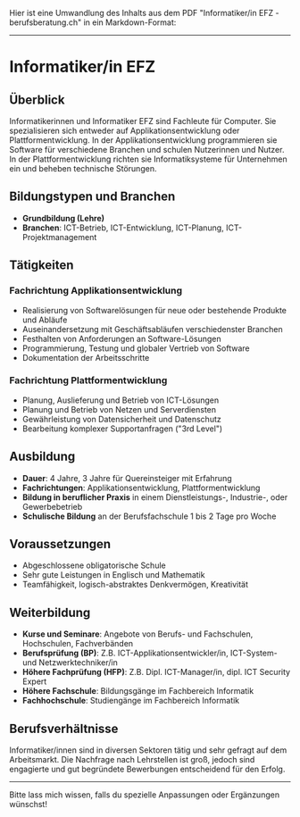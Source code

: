 Hier ist eine Umwandlung des Inhalts aus dem PDF "Informatiker/in EFZ - berufsberatung.ch" in ein Markdown-Format:

---

# Informatiker/in EFZ

## Überblick

Informatikerinnen und Informatiker EFZ sind Fachleute für Computer. Sie spezialisieren sich entweder auf Applikationsentwicklung oder Plattformentwicklung. In der Applikationsentwicklung programmieren sie Software für verschiedene Branchen und schulen Nutzerinnen und Nutzer. In der Plattformentwicklung richten sie Informatiksysteme für Unternehmen ein und beheben technische Störungen.

## Bildungstypen und Branchen

- **Grundbildung (Lehre)**
- **Branchen**: ICT-Betrieb, ICT-Entwicklung, ICT-Planung, ICT-Projektmanagement

## Tätigkeiten

### Fachrichtung Applikationsentwicklung

- Realisierung von Softwarelösungen für neue oder bestehende Produkte und Abläufe
- Auseinandersetzung mit Geschäftsabläufen verschiedenster Branchen
- Festhalten von Anforderungen an Software-Lösungen
- Programmierung, Testung und globaler Vertrieb von Software
- Dokumentation der Arbeitsschritte

### Fachrichtung Plattformentwicklung

- Planung, Auslieferung und Betrieb von ICT-Lösungen
- Planung und Betrieb von Netzen und Serverdiensten
- Gewährleistung von Datensicherheit und Datenschutz
- Bearbeitung komplexer Supportanfragen ("3rd Level")

## Ausbildung

- **Dauer**: 4 Jahre, 3 Jahre für Quereinsteiger mit Erfahrung
- **Fachrichtungen**: Applikationsentwicklung, Plattformentwicklung
- **Bildung in beruflicher Praxis** in einem Dienstleistungs-, Industrie-, oder Gewerbebetrieb
- **Schulische Bildung** an der Berufsfachschule 1 bis 2 Tage pro Woche

## Voraussetzungen

- Abgeschlossene obligatorische Schule
- Sehr gute Leistungen in Englisch und Mathematik
- Teamfähigkeit, logisch-abstraktes Denkvermögen, Kreativität

## Weiterbildung

- **Kurse und Seminare**: Angebote von Berufs- und Fachschulen, Hochschulen, Fachverbänden
- **Berufsprüfung (BP)**: Z.B. ICT-Applikationsentwickler/in, ICT-System- und Netzwerktechniker/in
- **Höhere Fachprüfung (HFP)**: Z.B. Dipl. ICT-Manager/in, dipl. ICT Security Expert
- **Höhere Fachschule**: Bildungsgänge im Fachbereich Informatik
- **Fachhochschule**: Studiengänge im Fachbereich Informatik

## Berufsverhältnisse

Informatiker/innen sind in diversen Sektoren tätig und sehr gefragt auf dem Arbeitsmarkt. Die Nachfrage nach Lehrstellen ist groß, jedoch sind engagierte und gut begründete Bewerbungen entscheidend für den Erfolg.

---

Bitte lass mich wissen, falls du spezielle Anpassungen oder Ergänzungen wünschst!
